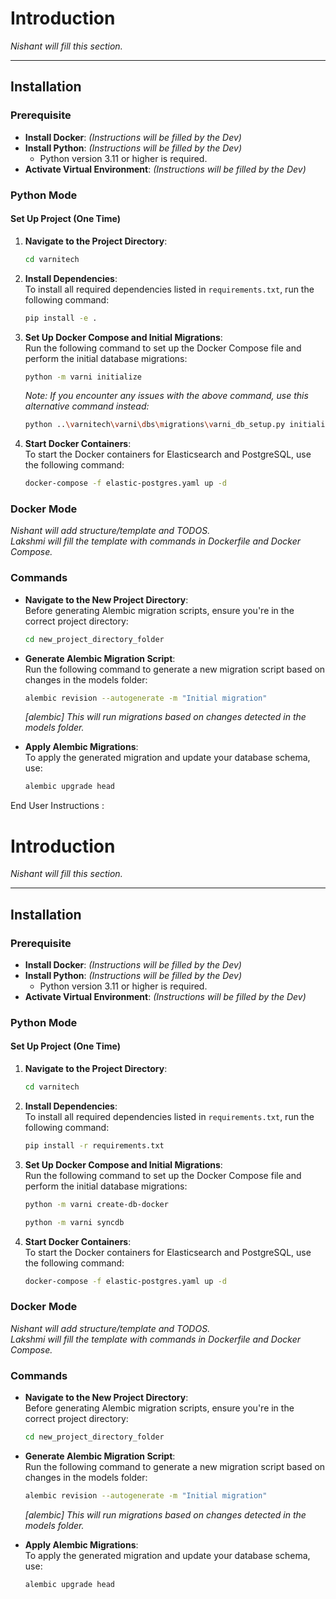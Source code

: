 # Introduction

_Nishant will fill this section._

---

## Installation

### Prerequisite

- **Install Docker**: _(Instructions will be filled by the Dev)_
- **Install Python**: _(Instructions will be filled by the Dev)_
  - Python version 3.11 or higher is required.
- **Activate Virtual Environment**: _(Instructions will be filled by the Dev)_

### Python Mode

#### Set Up Project (One Time)

1. **Navigate to the Project Directory**:
    ```bash
    cd varnitech
    ```

2. **Install Dependencies**:  
   To install all required dependencies listed in `requirements.txt`, run the following command:
    ```bash
    pip install -e .
    ```

3. **Set Up Docker Compose and Initial Migrations**:  
   Run the following command to set up the Docker Compose file and perform the initial database migrations:
    ```bash
    python -m varni initialize
    ```
   _Note: If you encounter any issues with the above command, use this alternative command instead:_
    ```bash
    python ..\varnitech\varni\dbs\migrations\varni_db_setup.py initialize
    ```

4. **Start Docker Containers**:  
   To start the Docker containers for Elasticsearch and PostgreSQL, use the following command:
    ```bash
    docker-compose -f elastic-postgres.yaml up -d
    ```

### Docker Mode

_Nishant will add structure/template and TODOS._  
_Lakshmi will fill the template with commands in Dockerfile and Docker Compose._

### Commands

- **Navigate to the New Project Directory**:  
  Before generating Alembic migration scripts, ensure you're in the correct project directory:
    ```bash
    cd new_project_directory_folder
    ```

- **Generate Alembic Migration Script**:  
  Run the following command to generate a new migration script based on changes in the models folder:
    ```bash
    alembic revision --autogenerate -m "Initial migration"
    ```
  _[alembic] This will run migrations based on changes detected in the models folder._
  
- **Apply Alembic Migrations**:  
  To apply the generated migration and update your database schema, use:
    ```bash
    alembic upgrade head
    ```
    


End User Instructions :


# Introduction

_Nishant will fill this section._

---

## Installation

### Prerequisite

- **Install Docker**: _(Instructions will be filled by the Dev)_
- **Install Python**: _(Instructions will be filled by the Dev)_
  - Python version 3.11 or higher is required.
- **Activate Virtual Environment**: _(Instructions will be filled by the Dev)_

### Python Mode

#### Set Up Project (One Time)

1. **Navigate to the Project Directory**:
    ```bash
    cd varnitech
    ```

2. **Install Dependencies**:  
   To install all required dependencies listed in `requirements.txt`, run the following command:
    ```bash
    pip install -r requirements.txt
    ```

3. **Set Up Docker Compose and Initial Migrations**:  
   Run the following command to set up the Docker Compose file and perform the initial database migrations:
    ```bash
    python -m varni create-db-docker
    ```
    ```bash
    python -m varni syncdb
    ```

4. **Start Docker Containers**:  
   To start the Docker containers for Elasticsearch and PostgreSQL, use the following command:
    ```bash
    docker-compose -f elastic-postgres.yaml up -d
    ```

### Docker Mode

_Nishant will add structure/template and TODOS._  
_Lakshmi will fill the template with commands in Dockerfile and Docker Compose._

### Commands

- **Navigate to the New Project Directory**:  
  Before generating Alembic migration scripts, ensure you're in the correct project directory:
    ```bash
    cd new_project_directory_folder
    ```

- **Generate Alembic Migration Script**:  
  Run the following command to generate a new migration script based on changes in the models folder:
    ```bash
    alembic revision --autogenerate -m "Initial migration"
    ```
  _[alembic] This will run migrations based on changes detected in the models folder._
  
- **Apply Alembic Migrations**:  
  To apply the generated migration and update your database schema, use:
    ```bash
    alembic upgrade head
    ```




